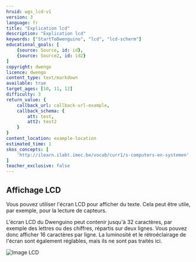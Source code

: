 ```yaml
---
hruid: wgs_lcd-v1
version: 3
language: fr
title: "Explication lcd"
description: "Explication lcd"
keywords: ["StartToDwenguino", "lcd", "lcd-scherm"]
educational_goals: [
    {source: Source, id: id}, 
    {source: Source2, id: id2}
]
copyright: dwengo
licence: dwengo
content_type: text/markdown
available: true
target_ages: [10, 11, 12]
difficulty: 3
return_value: {
    callback_url: callback-url-example,
    callback_schema: {
        att: test,
        att2: test2
    }
}
content_location: example-location
estimated_time: 1
skos_concepts: [
    'http://ilearn.ilabt.imec.be/vocab/curr1/s-computers-en-systemen'
]
teacher_exclusive: false
---
```


## Affichage LCD

Vous pouvez utiliser l'écran LCD pour afficher du texte. Cela peut être utile, par exemple, pour la lecture de capteurs.

L'écran LCD du Dwenguino peut contenir jusqu'à 32 caractères, par exemple des lettres ou des chiffres, répartis sur deux lignes. Vous pouvez donc afficher 16 caractères par ligne. La luminosité et le rétroéclairage de l'écran sont également réglables, mais ils ne sont pas traités ici.

![](embed/Image1.png "Image LCD")